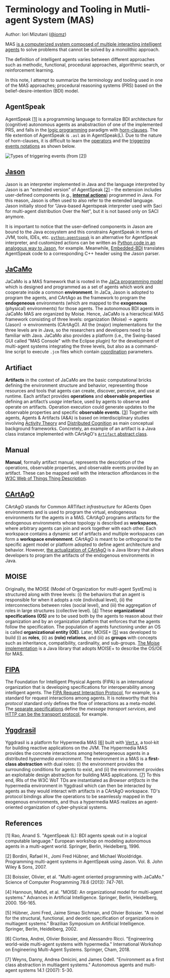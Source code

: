 # Terminology and Tooling in Mutli-agent System (MAS)

Author: Iori Mizutani ([@iomz](https://github.com/iomz))

MAS [is a computerized system composed of multiple interacting intelligent agents](https://en.wikipedia.org/wiki/Multi-agent_system) to solve problems that cannot be solved by a monolithic approach.

The definition of intelligent agents varies between different approaches such as methodic, functional, procedural approaches, algorithmic search, or reinforcement learning.

In this note, I attempt to summarize the terminology and tooling used in one of the MAS approaches; procedural reasoning systems (PRS) based on the belief-desire-intention (BDI) model.

## AgentSpeak
AgentSpeak [[1]](#rao1996agentspeak) is a programming language to formalize BDI architecture for (cognitive) autonomous agents as anabstraction of one of the implemented PRS, and falls in the [logic programming](https://en.wikipedia.org/wiki/Logic_programming) paradigm with [horn-clauses](https://en.wikipedia.org/wiki/Horn_clause).
The file extention of AgentSpeak is `.asl` as in AgentSpeak(L).
Due to the nature of horn-clauses, it is difficult to learn the [operators](http://jason.sourceforge.net/api/jason/asSyntax/package-summary.html) and the [triggering events notations](http://jason.sourceforge.net/api/jason/asSemantics/Event.html#trigger) as shown below.

![Types of triggering events (from [2])](https://user-images.githubusercontent.com/26181/127559545-e6d66fde-ac21-4ada-865a-f28568c37145.png "Types of triggering events (from [2])")


## [Jason](https://github.com/jason-lang/jason)
Jason is an interpreter implemented in Java and the language interpreted by Jason is an "extended version" of AgentSpeak [[2]](#bordini2007programming) – the extension includes user-defined components (e.g., [__internal actions__](http://jason.sourceforge.net/api/jason/stdlib/package-summary.html)) programmed in Java.
For this reason, Jason is often used to also refer to the extended language.
Jason initially stood for "Java-based Agentspeak interpreter used with Saci for multi-agent distribution Over the Net", but it is not based only on SACI anymore.

It is important to notice that the user-defined components in Jason are bound to the Java ecosystem and this constrains AgentSpeak in terms of JVM, tools, IDEs, etc.
[`python-agentspeak`](https://github.com/niklasf/python-agentspeak) is an alternative for AgentSpeak interpreter, and customized actions can be written as [Python code in an analogous way to Jason](https://github.com/niklasf/python-agentspeak/blob/master/agentspeak/ext_stdlib.py), for example.
Meanwhile, [Embedded-BDI](https://github.com/Embedded-BDI/embedded-bdi) translates AgentSpeak code to a corresponding C++ header using the Jason parser.

## [JaCaMo](http://jacamo.sourceforge.net/)
JaCaMo is a MAS framework that is rooted in the [JaCa programming model](http://jacamo.sourceforge.net/?page_id=40) which is designed and programmed as a set of agents which work and cooperate inside a common __environment__.
In JaCa, Jason is adopted to program the agents, and CArtAgo as the framework to program the __endogeneous__ environments (which are mapped to the __exogeneous__ (physical) environments) for those agents.
The autonomous BDI agents in JaCaMo MAS are organized by Moise.
Hence, JaCaMo is a hierachical MAS framework consisting of three levels: organization (Moise) -> agents (Jason) -> environments (CArtAgO).
All the (major) implementations for the three levels are in Java, so the researchers and developers need to be familiar with Java.
JaCaMo also provides a platform (i.e., the Swing-based GUI called "MAS Console" with the Eclipse plugin) for the development of multi-agent systems integrating the three levels, but also as a command-line script to execute `.jcm` files which contain [coordination](http://jacamo.sourceforge.net/tutorial/coordination/) parameters.

## Artifiact
__Artifacts__ in the context of JaCaMo are the basic computational bricks defining the environment structure and behavior, representing those resources and tools that agents can create, discover, perceive, and use at runtime.
Each artifact provides __operations__ and __observable properties__ defining an artifact’s _usage_ interface, used by agents to observe and operate on artifacts.
Operation execution could generate updates to the observable properties and specific __observable events__. [[3](#boissier2013multi-agent)]
Together with agents, Agents & Artifacts (A&A) is based on interdisciplinary studies involving [Activity Theory](https://www.interaction-design.org/literature/book/the-encyclopedia-of-human-computer-interaction-2nd-ed/activity-theory#:~:text=Activity%20theory%20is%20a%20conceptual,world%20(%E2%80%9Cobjects%E2%80%9D).) and [Distributed Cognition](http://edutechwiki.unige.ch/en/Distributed_cognition#:~:text=Distributed%20cognition%20refers%20to%20a,agent%20could%20not%20achieve%20alone.) as main conceptual background frameworks.
Concretely, an example of an artifact is a Java class instance implemented with CArtAgO's [`Artifact` abstract class](https://sourceforge.net/p/cartago/code/HEAD/tree/cartago/trunk/src/main/cartago/Artifact.java).

## Manual
__Manual__, formally artifact manual, represents the description of the operations, observable properties, and observable events provided by an artifact.
These can be mapped well with the interaction affordances in the [W3C Web of Things Thing Description](https://www.w3.org/TR/wot-thing-description/).

## [CArtAgO](http://cartago.sourceforge.net/)
CArtAgO stands for Common ARTifact _infrastructure_ for AGents Open environments and is used to program the virtual, endogeneous environments for the agents in a MAS. 
CArtAgO programs artifacts for the endogenous environments whose topology is described as __workspaces__, where arbitrary agents can join and work together with each other.
Each workspace contains a dynamic set of artifacts and multiple workspaces can form a __workspace environment__.
CArtAgO is meant to be orthogonal to the specific agent model or platform adopted to define agent architecture and behavior.
However, [the actualization of CArtAgO](https://sourceforge.net/p/cartago/code/HEAD/tree/cartago/trunk/src/main/cartago/) is a Java library that allows developers to program the artifacts of the endogenous environments in Java.

## MOISE
Originally, the MOISE (Model of Organization for multI-agent SystEms) is structured along with three levels: (i) the behaviors that an agent is responsible for when it adopts a role (individual level), (ii) the interconnections between roles (social level), and (iii) the aggregation of roles in large structures (collective level). [[4](#hannoun2000moise)]
These __organizational specifications (OS)__ are to be used both by the agents to reason about their organization and by an organization platform that enforces that the agents follow the specification.
The population of agents functioning under an OS is called __organizational entity (OE)__.
Later, MOISE+ [[5](#huebner2002model)] was developed to build (i) as __roles__, (ii) as __(role) relations__, and (iii) as __groups__ with concepts such as inheritance, compatibility, cardinality, and sub-groups.
[The Moise implementation](https://github.com/moise-lang/moise) is a Java library that adopts MOISE+ to describe the OS/OE for MAS.

## [FIPA](http://fipa.org)
The Foundation for Intelligent Physical Agents (FIPA) is an international organization that is developing specifications for interoperability among intelligent agents.
The [FIPA Request Interaction Protocol](http://fipa.org/specs/fipa00026/SC00026H.html), for example, is a standard for request interactions among agents.
It is noteworthy that this _protocol_ standard only defines the flow of interactions as a meta-model.
The [separate specifications](http://www.fipa.org/specs/fipa00067/) define the _message transport services_, and [HTTP can be the transport protocol](http://www.fipa.org/specs/fipa00084/SC00084F.html#_Toc26670761), for example.

## [Yggdrasil](https://github.com/Interactions-HSG/yggdrasil)
Yggdrasil is a platform for Hypermedia MAS [[6](#ciortea2018engineering)] built with [Vert.x](https://vertx.io/), a tool-kit for building reactive applications on the JVM.
The Hypermedia MAS provides the concrete interactions among heterogeneous agents in a distributed  _hypermedia environment_.
The environment in a MAS is a __first-class abstraction__ with dual roles: (i) the environment provides the surrounding conditions for agents to exist, and (ii) the environment provides an exploitable design abstraction for building MAS applications. [[7](weyns2007environment)]
To this end, IRIs of the W3C WoT TDs are instantiated as _Browser artifacts_ in the hypermedia environment in Yggdrasil which can then be interacted by agents as they would interact with artifacts in a CArtAgO workspace.
TD's protocol bindings allow the operations to be seamlessly mapped in the exogenous environments, and thus a hypermedia MAS realizes an agent-oriented organization of cyber-physical systems.

## References

[<a name="rao1996agentspeak">1</a>] Rao, Anand S. "AgentSpeak (L): BDI agents speak out in a logical computable language." European workshop on modeling autonomous agents in a multi-agent world. Springer, Berlin, Heidelberg, 1996.

[<a name="bordini2007programming">2</a>] Bordini, Rafael H., Jomi Fred Hübner, and Michael Wooldridge. Programming multi-agent systems in AgentSpeak using Jason. Vol. 8. John Wiley & Sons, 2007.

[<a name="boissier2013multi-agent">3</a>] Boissier, Olivier, et al. "Multi-agent oriented programming with JaCaMo." Science of Computer Programming 78.6 (2013): 747-761.

[<a name="hannoun2000moise">4</a>] Hannoun, Mahdi, et al. "MOISE: An organizational model for multi-agent systems." Advances in Artificial Intelligence. Springer, Berlin, Heidelberg, 2000. 156-165.

[<a name="huebner2002model">5</a>] Hübner, Jomi Fred, Jaime Simao Sichman, and Olivier Boissier. "A model for the structural, functional, and deontic specification of organizations in multiagent systems." Brazilian Symposium on Artificial Intelligence. Springer, Berlin, Heidelberg, 2002.

[<a name="ciortea2018engineering">6</a>] Ciortea, Andrei, Olivier Boissier, and Alessandro Ricci. "Engineering world-wide multi-agent systems with hypermedia." International Workshop on Engineering Multi-Agent Systems. Springer, Cham, 2018.

[<a name="weyns2007environment">7</a>] Weyns, Danny, Andrea Omicini, and James Odell. "Environment as a first class abstraction in multiagent systems." Autonomous agents and multi-agent systems 14.1 (2007): 5-30. 
